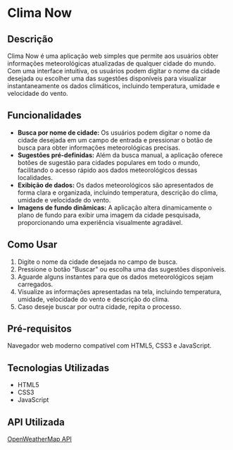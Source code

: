 # Clima Now

## Descrição
Clima Now é uma aplicação web simples que permite aos usuários obter informações meteorológicas atualizadas de qualquer cidade do mundo. Com uma interface intuitiva, os usuários podem digitar o nome da cidade desejada ou escolher uma das sugestões disponíveis para visualizar instantaneamente os dados climáticos, incluindo temperatura, umidade e velocidade do vento.

## Funcionalidades
- **Busca por nome de cidade:** Os usuários podem digitar o nome da cidade desejada em um campo de entrada e pressionar o botão de busca para obter informações meteorológicas precisas.
- **Sugestões pré-definidas:** Além da busca manual, a aplicação oferece botões de sugestão para cidades populares em todo o mundo, facilitando o acesso rápido aos dados meteorológicos dessas localidades.
- **Exibição de dados:** Os dados meteorológicos são apresentados de forma clara e organizada, incluindo temperatura, descrição do clima, umidade e velocidade do vento.
- **Imagens de fundo dinâmicas:** A aplicação altera dinamicamente o plano de fundo para exibir uma imagem da cidade pesquisada, proporcionando uma experiência visualmente agradável.

## Como Usar
1. Digite o nome da cidade desejada no campo de busca.
2. Pressione o botão "Buscar" ou escolha uma das sugestões disponíveis.
3. Aguarde alguns instantes para que os dados meteorológicos sejam carregados.
4. Visualize as informações apresentadas na tela, incluindo temperatura, umidade, velocidade do vento e descrição do clima.
5. Caso deseje buscar por outra cidade, repita o processo.

## Pré-requisitos
Navegador web moderno compatível com HTML5, CSS3 e JavaScript.

## Tecnologias Utilizadas
- HTML5
- CSS3
- JavaScript

## API Utilizada
[OpenWeatherMap API](https://openweathermap.org/)
